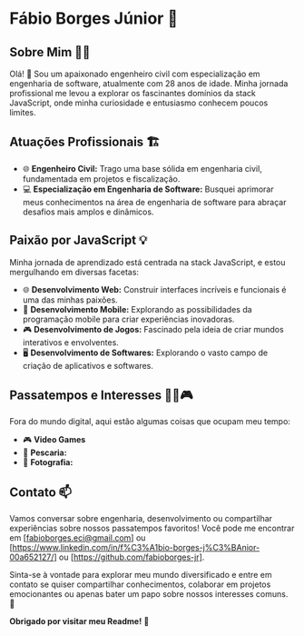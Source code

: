 # Fábio Borges Júnior 🚀

## Sobre Mim 👨‍💻

Olá! 👋 Sou um apaixonado engenheiro civil com especialização em engenharia de software, atualmente com 28 anos de idade. Minha jornada profissional me levou a explorar os fascinantes domínios da stack JavaScript, onde minha curiosidade e entusiasmo conhecem poucos limites.

## Atuações Profissionais 🏗️

- 🌐 **Engenheiro Civil:** Trago uma base sólida em engenharia civil, fundamentada em projetos e fiscalização.
- 💻 **Especialização em Engenharia de Software:** Busquei aprimorar meus conhecimentos na área de engenharia de software para abraçar desafios mais amplos e dinâmicos.

## Paixão por JavaScript 💡

Minha jornada de aprendizado está centrada na stack JavaScript, e estou mergulhando em diversas facetas:

- 🌐 **Desenvolvimento Web:** Construir interfaces incríveis e funcionais é uma das minhas paixões.
- 📱 **Desenvolvimento Mobile:** Explorando as possibilidades da programação mobile para criar experiências inovadoras.
- 🎮 **Desenvolvimento de Jogos:** Fascinado pela ideia de criar mundos interativos e envolventes.
- 🖥️ **Desenvolvimento de Softwares:** Explorando o vasto campo de criação de aplicativos e softwares.

## Passatempos e Interesses 🎣📸🎮

Fora do mundo digital, aqui estão algumas coisas que ocupam meu tempo:

- 🎮 **Video Games**
- 🎣 **Pescaria:**
- 📸 **Fotografia:**

## Contato 📫

Vamos conversar sobre engenharia, desenvolvimento ou compartilhar experiências sobre nossos passatempos favoritos! Você pode me encontrar em [fabioborges.eci@gmail.com] ou [https://www.linkedin.com/in/f%C3%A1bio-borges-j%C3%BAnior-00a652127/] ou [https://github.com/fabioborges-jr].

Sinta-se à vontade para explorar meu mundo diversificado e entre em contato se quiser compartilhar conhecimentos, colaborar em projetos emocionantes ou apenas bater um papo sobre nossos interesses comuns. 🌟

**Obrigado por visitar meu Readme!** 🚀
